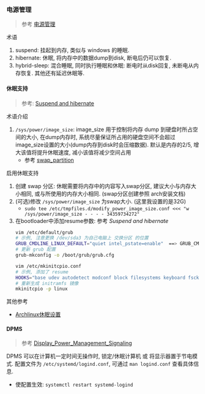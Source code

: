 ### 电源管理
> 参考 [电源管理](https://wiki.archlinux.org/index.php/Power_management_(简体中文))

术语
1. suspend: 挂起到内存, 类似与 windows 的睡眠.
2. hibernate: 休眠, 将内存中的数据dump到disk, 断电后仍可以恢复.
3. hybrid-sleep: 混合睡眠, 同时执行睡眠和休眠: 断电时从disk回复, 未断电从内存恢复. 其他还有延迟休眠等.

#### 休眠支持
> 参考: [Suspend and hibernate](https://wiki.archlinux.org/index.php/Power_management/Suspend_and_hibernate_(简体中文))

术语介绍
1. `/sys/power/image_size`: image_size 用于控制将内存 dump 到硬盘时所占空间的大小, 在dump内存时, 系统尽量保证所占用的硬盘空间不会超过image_size设置的大小(dump内存到disk时会压缩数据). 默认是内存的2/5, 增大该值将提升休眠速度, 减小该值将减少空间占用
    - 参考 [swap_partition](https://wiki.archlinux.org/index.php/Power_management/Suspend_and_hibernate#About_swap_partition.2Ffile_size)

启用休眠支持
1. 创建 swap 分区: 休眠需要将内存中的内容写入swap分区, 建议大小与内存大小相同, 或与所使用的内存大小相同. (swap分区创建参照 arch安装文档)
2. (可选)修改 `/sys/power/image_size` 为swap大小. (这里我设置的是32G)
    - `sudo tee /etc/tmpfiles.d/modify_power_image_size.conf <<< "w /sys/power/image_size - - - - 34359734272"`
3. 在bootloader中添加resume参数: 参考 _Suspend and hibernate_
    ```Bash
    vim /etc/default/grub
    # 示例, 注意更换 /dev/sda3 为自己电脑上 交换分区 的位置
    GRUB_CMDLINE_LINUX_DEFAULT="quiet intel_pstate=enable"  ==> GRUB_CMDLINE_LINUX_DEFAULT="quiet intel_pstate=enable resume=/dev/sda3"
    # 更新 grub 配置
    grub-mkconfig -o /boot/grub/grub.cfg
    
    vim /etc/mkinitcpio.conf
    # 示例, 添加了 resume
    HOOKS="base udev autodetect modconf block filesystems keyboard fsck" ==> HOOKS="base udev resume autodetect modconf block filesystems keyboard fsck"
    # 重新生成 initramfs 镜像
    mkinitcpio -p linux
    ```

其他参考
- [Archlinux休眠设置](https://www.cnblogs.com/xiaozhang9/p/6443478.html)

#### DPMS
> 参考 [Display_Power_Management_Signaling](https://wiki.archlinux.org/index.php/Display_Power_Management_Signaling_(简体中文))

DPMS 可以在计算机一定时间无操作时, 锁定/休眠计算机 或 将显示器置于节电模式. 配置文件为 `/etc/systemd/logind.conf`, 可通过 `man logind.conf` 查看具体信息.
- 使配置生效: `systemctl restart systemd-logind`